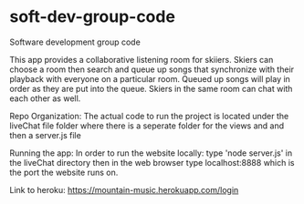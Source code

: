 # soft-dev-group-code
Software development group code

This app provides a collaborative listening room for skiiers.  Skiers can choose a room then search and queue up songs that synchronize with their playback with everyone on a particular room. Queued up songs will play in order as they are put into the queue. Skiers in the same room can chat with each other as well.



Repo Organization:
  The actual code to run the project is located under the liveChat file folder
  where there is a seperate folder for the views and and then a server.js file
  
Running the app:
  In order to run the website locally: type 'node server.js' in the liveChat directory
  then in the web browser type localhost:8888 which is the port the website runs on.

Link to heroku: https://mountain-music.herokuapp.com/login 
